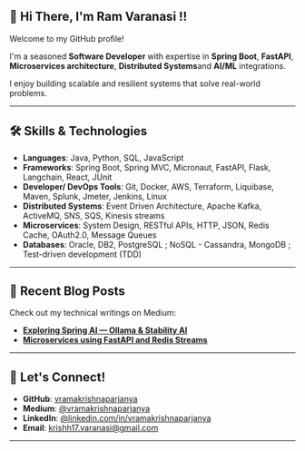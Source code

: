 ## 👋 Hi There, I'm Ram Varanasi !!

Welcome to my GitHub profile! 

I'm a seasoned **Software Developer** with expertise in **Spring Boot**, **FastAPI**, **Microservices architecture**, **Distributed Systems**and **AI/ML** integrations. 

I enjoy building scalable and resilient systems that solve real-world problems.

---

## 🛠️ Skills & Technologies
- **Languages**: Java, Python, SQL, JavaScript
- **Frameworks**:  Spring Boot, Spring MVC, Micronaut, FastAPI, Flask, Langchain, React, JUnit
- **Developer/ DevOps Tools**: Git, Docker, AWS, Terraform, Liquibase, Maven, Splunk, Jmeter, Jenkins, Linux
- **Distributed Systems**: Event Driven Architecture, Apache Kafka, ActiveMQ, SNS, SQS, Kinesis streams
- **Microservices**: System Design, RESTful APIs, HTTP, JSON, Redis Cache, OAuth2.0, Message Queues
- **Databases**: Oracle, DB2, PostgreSQL ; NoSQL - Cassandra, MongoDB ; Test-driven development (TDD)

---

## 📝 Recent Blog Posts
Check out my technical writings on Medium:
- [**Exploring Spring AI — Ollama & Stability AI**](https://vramakrishnaparjanya.medium.com/exploring-spring-ai-ollama-stability-ai-a91ab08eee6b)
- [**Microservices using FastAPI and Redis Streams**](https://vramakrishnaparjanya.medium.com/microservices-using-fastapi-and-redis-streams-f15c09206b0e)

---

## 🌟 Let's Connect!
- **GitHub**: [vramakrishnaparjanya](https://github.com/vramakrishnaparjanya)
- **Medium**: [@vramakrishnaparjanya](https://vramakrishnaparjanya.medium.com/)
- **LinkedIn**: [@linkedin.com/in/vramakrishnaparjanya](https://linkedin.com/in/vramakrishnaparjanya)
- **Email**: [krishh17.varanasi@gmail.com](mailto:krishh17.varanasi@gmail.com)

---

<!--
**vramakrishnaparjanya/vramakrishnaparjanya** is a ✨ _special_ ✨ repository because its `README.md` (this file) appears on your GitHub profile.

Here are some ideas to get you started:

- 🔭 I’m currently working on ...
- 🌱 I’m currently learning ...
- 👯 I’m looking to collaborate on ...
- 🤔 I’m looking for help with ...
- 💬 Ask me about ...
- 📫 How to reach me: ...
- 😄 Pronouns: ...
- ⚡ Fun fact: ...
-->
